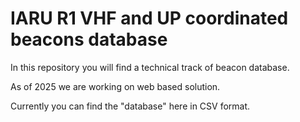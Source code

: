 # IARU R1 VHF and UP coordinated beacons database

In this repository you will find a technical track of beacon database.

As of 2025 we are working on web based solution.

Currently you can find the "database" here in CSV format.
